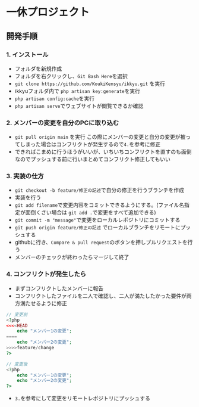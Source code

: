 # 一休プロジェクト

## 開発手順
### 1. インストール
- フォルダを新規作成
-  フォルダを右クリックし、`Git Bash Here`を選択
-  `git clone https://github.com/KoukiKensyu/ikkyu.git` を実行
- ikkyuフォルダ内で `php artisan key:generate`を実行
- `php artisan config:cache`を実行
- `php artisan serve`でウェブサイトが閲覧できるか確認


### 2. メンバーの変更を自分のPCに取り込む
-  `git pull origin main` を実行
   この際にメンバーの変更と自分の変更が被ってしまった場合はコンフリクトが発生するので`4.`を参考に修正
- できればこまめに行うほうがいいが、いちいちコンフリクトを直すのも面倒なのでプッシュする前に行いまとめてコンフリクト修正してもいい


### 3. 実装の仕方
- `git checkout -b feature/修正の記述`で自分の修正を行うブランチを作成
- 実装を行う
- `git add filename`で変更内容をコミットできるようにする。(ファイル名指定が面倒くさい場合は
`git add .`で変更をすべて追加できる)
- `git commit -m "message"`で変更をローカルレポジトリにコミットする
- `git push origin feature/修正の記述` でローカルブランチをリモートにプッシュする
- githubに行き、`Compare & pull request`のボタンを押しプルリクエストを行う
- メンバーのチェックが終わったらマージして終了

### 4. コンフリクトが発生したら
- まずコンフリクトしたメンバーに報告
- コンフリクトしたファイルを二人で確認し、二人が満たしたかった要件が両方満たせるように修正
```php
// 変更前
<?php
<<<<HEAD
    echo "メンバー1の変更";
====
    echo "メンバー2の変更";
>>>>feature/change
?>

// 変更後
<?php
    echo "メンバー1の変更";
    echo "メンバー2の変更";
?>

```
- `3.`を参考にして変更をリモートレポジトリにプッシュする
